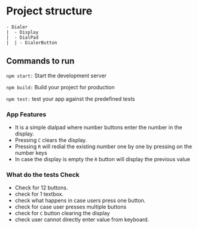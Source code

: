 # Project structure

```
- Dialer
|  - Display
|  - DialPad
|  | - DialerButton

```

## Commands to run

`npm start:` Start the development server

`npm build:` Build your project for production

`npm test:` test your app against the predefined tests

### App Features

- It is a simple dialpad where number buttons enter the number in the display.
- Pressing `C` clears the display.
- Pressing `R` will redial the existing number one by one by pressing on the number keys
- In case the display is empty the `R` button will display the previous value

### What do the tests Check

- Check for 12 buttons.
- check for 1 textbox.
- check what happens in case users press one button.
- check for case user presses multiple buttons
- check for `C` button clearing the display
- check user cannot directly enter value from keyboard.
